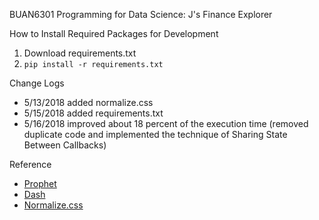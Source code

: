 BUAN6301 Programming for Data Science: J's Finance Explorer

How to Install Required Packages for Development
1. Download requirements.txt
2. `pip install -r requirements.txt`

Change Logs
- 5/13/2018 added normalize.css
- 5/15/2018 added requirements.txt
- 5/16/2018 improved about 18 percent of the execution time (removed duplicate code and implemented the technique of Sharing State Between Callbacks) 

Reference
- [Prophet](https://facebook.github.io/prophet/)
- [Dash](https://dash.plot.ly/)
- [Normalize.css](https://necolas.github.io/normalize.css/)
